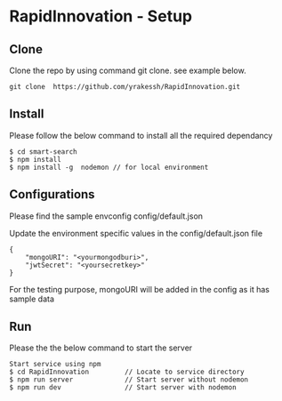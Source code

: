 # RapidInnovation - Setup

## Clone

Clone the repo by using command git clone. see example below.

`git clone  https://github.com/yrakessh/RapidInnovation.git`

## Install

Please follow the below command to install all the required dependancy
```
$ cd smart-search
$ npm install
$ npm install -g  nodemon // for local environment
```

## Configurations

Please find the sample envconfig config/default.json

Update the environment specific values in the config/default.json file
```
{
    "mongoURI": "<yourmongodburi>",
    "jwtSecret": "<yoursecretkey>"
}
```
For the testing purpose, mongoURI will be added in the config as it has sample data

## Run

Please the the below command to start the server

```
Start service using npm
$ cd RapidInnovation         // Locate to service directory
$ npm run server             // Start server without nodemon 
$ npm run dev                // Start server with nodemon
```
